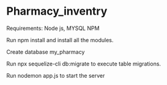 # Pharmacy_inventry
Requirements: Node js, MYSQL NPM

Run npm install and install all the modules.

Create database my_pharmacy

Run npx sequelize-cli db:migrate to execute table migrations.

Run nodemon app.js to start the server
